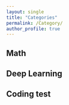 ```yaml
---
layout: single
title: "Categories"
permalink: /Category/
author_profile: true
---
```

## Math

## Deep Learning

## Coding test